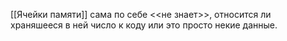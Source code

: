 [[Ячейки памяти]] сама по себе <<не знает>>, относится ли храняшееся в ней число к коду или это просто некие данные.